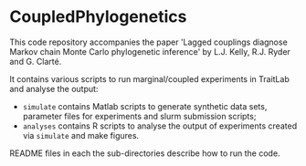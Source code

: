 # CoupledPhylogenetics

This code repository accompanies the paper 'Lagged couplings diagnose Markov chain Monte Carlo phylogenetic inference' by L.J. Kelly, R.J. Ryder and G. Clarté.

It contains various scripts to run marginal/coupled experiments in TraitLab and analyse the output:

* `simulate` contains Matlab scripts to generate synthetic data sets, parameter files for experiments and slurm submission scripts;
* `analyses` contains R scripts to analyse the output of experiments created via `simulate` and make figures.

README files in each the sub-directories describe how to run the code.
